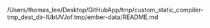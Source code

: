 /Users/thomas_lee/Desktop/GitHubApp/tmp/custom_static_compiler-tmp_dest_dir-lUbUVJof.tmp/ember-data/README.md